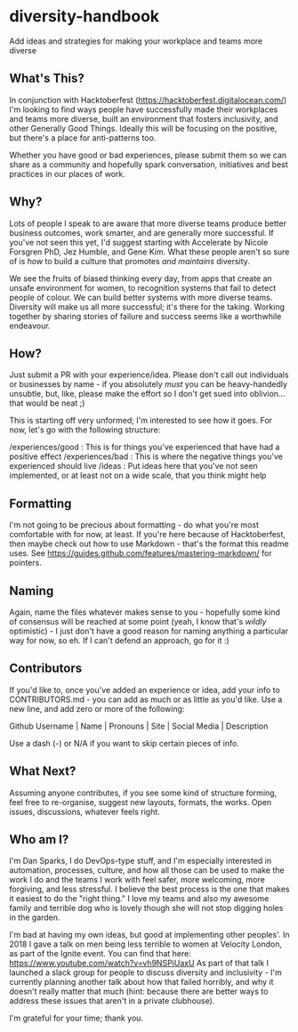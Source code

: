 # diversity-handbook
Add ideas and strategies for making your workplace and teams more diverse

## What's This?

In conjunction with Hacktoberfest (https://hacktoberfest.digitalocean.com/) I'm looking to find ways people have successfully made their workplaces and teams more diverse, built an environment that fosters inclusivity, and other Generally Good Things. Ideally this will be focusing on the positive, but there's a place for anti-patterns too.  

Whether you have good or bad experiences, please submit them so we can share as a community and hopefully spark conversation, initiatives and best practices in our places of work.

## Why?

Lots of people I speak to are aware that more diverse teams produce better business outcomes, work smarter, and are generally more successful. If you've not seen this yet, I'd suggest starting with Accelerate by Nicole Forsgren PhD, Jez Humble, and Gene Kim. What these people aren't so sure of is _how_ to build a culture that promotes _and maintains_ diversity.

We see the fruits of biased thinking every day, from apps that create an unsafe environment for women, to recognition systems that fail to detect people of colour. We can build better systems with more diverse teams. Diversity will make us all more successful; it's there for the taking. Working together by sharing stories of failure and success seems like a worthwhile endeavour. 

## How?

Just submit a PR with your experience/idea. Please don't call out individuals or businesses by name - if you absolutely _must_ you can be heavy-handedly unsubtle, but, like, please make the effort so I don't get sued into oblivion... that would be neat ;)

This is starting off very unformed; I'm interested to see how it goes. For now, let's go with the following structure:

/experiences/good : This is for things you've experienced that have had a positive effect
/experiences/bad : This is where the negative things you've experienced should live
/ideas : Put ideas here that you've not seen implemented, or at least not on a wide scale, that you think might help

## Formatting

I'm not going to be precious about formatting - do what you're most comfortable with for now, at least. If you're here because of Hacktoberfest, then maybe check out how to use Markdown - that's the format this readme uses. See https://guides.github.com/features/mastering-markdown/ for pointers. 

## Naming

Again, name the files whatever makes sense to you - hopefully some kind of consensus will be reached at some point (yeah, I know that's _wildly_ optimistic) - I just don't have a good reason for naming anything a particular way for now, so eh. If I can't defend an approach, go for it :)

## Contributors

If you'd like to, once you've added an experience or idea, add your info to CONTRIBUTORS.md - you can add as much or as little as you'd like. Use a new line, and add zero or more of the following:

Github Username | Name | Pronouns | Site | Social Media | Description

Use a dash (-) or N/A if you want to skip certain pieces of info.

## What Next?

Assuming anyone contributes, if you see some kind of structure forming, feel free to re-organise, suggest new layouts, formats, the works. Open issues, discussions, whatever feels right. 

## Who am I?

I'm Dan Sparks, I do DevOps-type stuff, and I'm especially interested in automation, processes, culture, and how all those can be used to make the work I do and the teams I work with feel safer, more welcoming, more forgiving, and less stressful. I believe the best process is the one that makes it easiest to do the "right thing." I love my teams and also my awesome family and terrible dog who is lovely though she will not stop digging holes in the garden.

I'm bad at having my own ideas, but good at implementing other peoples'. In 2018 I gave a talk on men being less terrible to women at Velocity London, as part of the Ignite event. You can find that here: https://www.youtube.com/watch?v=vh9NSPiUaxU
As part of that talk I launched a slack group for people to discuss diversity and inclusivity - I'm currently planning another talk about how that failed horribly, and why it doesn't really matter that much (hint: because there are better ways to address these issues that aren't in a private clubhouse).

I'm grateful for your time; thank you.
